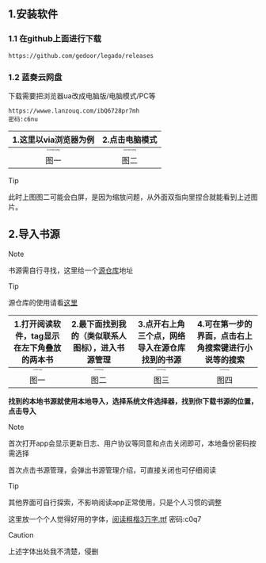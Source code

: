 ## 1.安装软件

### 1.1 在github上面进行下载

```
https://github.com/gedoor/legado/releases
```

### 1.2 蓝奏云网盘

下载需要把浏览器ua改成电脑版/电脑模式/PC等

```shell
https://wwwe.lanzouq.com/ibQ6728pr7mh
密码:c6nu
```

|                    1.这里以via浏览器为例                     |                        2.点击电脑模式                        |
| :----------------------------------------------------------: | :----------------------------------------------------------: |
| <img src="https://hantianzhun.github.io/blog/issues2.1.png" alt="20482.png" style="zoom:25%;" /> | <img src="https://hantianzhun.github.io/blog/issues2.2.png" alt="20483.png" style="zoom:25%;" /> |
|                             图一                             |                             图二                             |

> [!TIP]
> 此时上图图二可能会白屏，是因为缩放问题，从外面双指向里捏合就能看到上述图片。

## 2.导入书源

> [!NOTE]
> 书源需自行寻找，这里给一个[源仓库](https://www.yckceo.com/yuedu/index/index.html)地址

> [!TIP]
> 源仓库的使用请看[这里](https://blog.hanli.us.kg/post/4.html)

|         1.打开阅读软件，tag显示在左下角叠放的两本书          |       2.最下面找到我的（类似联系人图标），进入书源管理       |        3.点开右上角三个点，网络导入在源仓库找到的书源        |     4.可在第一步的界面，点击右上角搜索键进行小说等的搜索     |
| :----------------------------------------------------------: | :----------------------------------------------------------: | :----------------------------------------------------------: | :----------------------------------------------------------: |
| <img src="https://hantianzhun.github.io/blog/issues3.1.png" alt="1547.png" style="zoom:20%;" /> | <img src="https://hantianzhun.github.io/blog/issues3.2.png" alt="1549.png" style="zoom:20%;" /> | <img src="https://hantianzhun.github.io/blog/issues3.3.png" alt="1550.png" style="zoom:20%;" /> | <img src="https://hantianzhun.github.io/blog/issues3.4.png" alt="1551.png" style="zoom:20%;" /> |
|                             图一                             |                             图二                             |                             图三                             |                             图四                             |

**找到的本地书源就使用本地导入，选择系统文件选择器，找到你下载书源的位置，点击导入**

> [!NOTE]
> 首次打开app会显示更新日志、用户协议等同意和点击关闭即可，本地备份密码按需选择
>
> 首次点击书源管理，会弹出书源管理介绍，可直接关闭也可仔细阅读

> [!TIP]
> 其他界面可自行探索，不影响阅读app正常使用，只是个人习惯的调整
>
> 这里放一个个人觉得好用的字体，[阅读粗楷3万字.ttf](https://wwwe.lanzouq.com/i3swf0eoxeab
> )  密码:c0q7

> [!CAUTION]
> 上述字体出处我不清楚，侵删